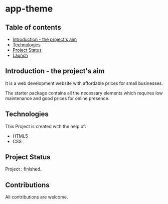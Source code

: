 # app-theme


## Table of contents
* [Introduction - the project's aim](#general-info)
* [Technologies](#technologies)
* [Project Status](#status)
* [Launch](https://preeti-t.github.io/app-theme/)

## Introduction - the project's aim
It is a web development website with affordable prices for small businesses.

The starter package contains all the necessary elements which requires low maintenance and good prices for online presence.


## Technologies
This Project is created with the help of:

* HTML5
* CSS

## Project Status

Project : finished.

## Contributions

All contributions are welcome.
